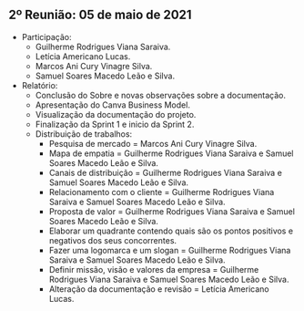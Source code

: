## 2º Reunião: 05 de maio de 2021

- Participação:
    - Guilherme Rodrigues Viana Saraiva.
    - Letícia Americano Lucas.
    - Marcos Ani Cury Vinagre Silva.
    - Samuel Soares Macedo Leão e Silva.
- Relatório:
    - Conclusão do Sobre e novas observações sobre a documentação.
    - Apresentação do Canva Business Model.
    - Visualização da documentação do projeto.
    - Finalização da Sprint 1 e inicio da Sprint 2.
    - Distribuição de trabalhos: 
        - Pesquisa de mercado = Marcos Ani Cury Vinagre Silva.
        - Mapa de empatia = Guilherme Rodrigues Viana Saraiva e Samuel Soares Macedo Leão e Silva.
        - Canais de distribuição = Guilherme Rodrigues Viana Saraiva e Samuel Soares Macedo Leão e Silva.
        - Relacionamento com o cliente = Guilherme Rodrigues Viana Saraiva e Samuel Soares Macedo Leão e Silva.
        - Proposta de valor = Guilherme Rodrigues Viana Saraiva e Samuel Soares Macedo Leão e Silva.
        - Elaborar um quadrante contendo quais são os pontos positivos e negativos dos seus concorrentes.
        - Fazer uma logomarca e um slogan = Guilherme Rodrigues Viana Saraiva e Samuel Soares Macedo Leão e Silva.
        - Definir missão, visão e valores da empresa = Guilherme Rodrigues Viana Saraiva e Samuel Soares Macedo Leão e Silva.
        - Alteração da documentação e revisão = Letícia Americano Lucas.
